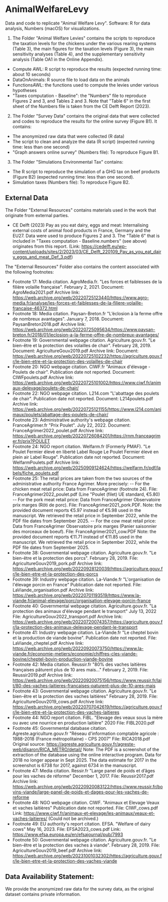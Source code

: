 # AnimalWelfareLevy
Data and code to replicate "Animal Welfare Levy". Software: R for data analysis, Numbers (macOS) for visualizations. 

1. The Folder "Animal Welfare Levies" contains the scripts to reproduce the taxation levels for the chickens under the various rearing systems (Table 3), the main figures for the taxation levels (Figure 3), the main sensitivity analyses (Table 4), and the supplementary sensitivity analysis (Table OA1 in the Online Appendix). 
- Compute AWL: R script to reproduce the results (expected running time: about 10 seconds)
- DataOnAnimals: R source file to load data on the animals
- FunctionsAWL: the functions used to compute the levies under various hypotheses
- "Taxes computation - Baseline": the "Numbers" file to reproduce Figures 2 and 3, and Tables 2 and 3. Note that "Table 6" in the first sheet of the Numbers file is taken from the CE Delft Report (2023).

2. The Folder "Survey Data" contains the original data that were collected and codes to reproduce the results for the online survey (Figure B1). It contains:
- The anonymized raw data that were collected (R data)
- The script to clean and analyze the data (R script) (expected running time: less than one second)
- "Graph answers online survey" (Numbers file): To reproduce Figure B1. 

3. The Folder "Simulations Environmental Tax" contains:
- The R script to reproduce the simulation of a GHG tax on beef products (Figure B2) (expected running time: less than one second).
- Simulation taxes (Numbers file): To reproduce Figure B2.

## External Data

The Folder "External Resources" contains materials used in the work that originate from external parties. 

- CE Delft (2023) Pay as you eat dairy, eggs and meat: Internalising external costs of animal food products in France, Germany and the EU27. Data were used to produce Figures 2 and 3. The "Table 6" that is included in "Taxes computation - Baseline.numbers" (see above) originates from this report. (Link: https://cedelft.eu/wp-content/uploads/sites/2/2023/03/CE_Delft_220109_Pay_as_you_eat_dairy_eggs_and_meat_Def_3.pdf) 

The "External Resources" Folder also contains the content associated with the following footnotes:
- Footnote 17: Media citation. AgroMedia.fr. "Les forces et faiblesses de la filière volaille française". February 2, 2021. Document: AgroMedia2021.pdf  Archive link: https://web.archive.org/web/20220725123440/https://www.agro-media.fr/analyse/les-forces-et-faiblesses-de-la-filiere-volaille-francaise-46372.html 
- Footnote 18: Media citation. Paysan-Breton.fr "L’éclosion à la ferme offre de nombreux avantages". January 7, 2018. Document: PaysanBreton2018.pdf Archive link: https://web.archive.org/web/20220725095634/https://www.paysan-breton.fr/2018/01/leclosion-a-la-ferme-offre-de-nombreux-avantages/
- Footnote 19: Governmental webpage citation. Agriculture.gouv.fr. "Le bien-être et la protection des volailles de chair". February 28, 2019. Document: AgricultureGouv2019.pdf Archive link: Document: https://web.archive.org/web/20220725102232/https://agriculture.gouv.fr/le-bien-etre-et-la-protection-des-volailles-de-chair
- Footnote 20: NGO webpage citation. CIWF.fr "Animaux d'élevage - Poulets de chair". Publication date not reported. Document: CIWFpoulets.pdf Archive link: https://web.archive.org/web/20220725101002/https://www.ciwf.fr/animaux-delevage/poulets-de-chair/ 
- Footnote 22: NGO webpage citation. L214.com "L'abattage des poulets de chair". Publication date not reported. Document: L214poulets.pdf Archive link: https://web.archive.org/web/20220725121155/https://www.l214.com/animaux/poulets/abattage-des-poulets-de-chair/ 
- Footnote 23: Administrative authority's webpage citation. FranceAgrimer.fr "Prix Poulet". July 22, 2022. Document: FranceAgrimer2022_poulet.pdf Archive link: https://web.archive.org/web/20220726084201/https://rnm.franceagrimer.fr/prix?POULET 
- Footnote 24: NGO report citation. Welfarm.fr (Formerly PMAF). "Le Poulet Fermier élevé en liberté Label Rouge Le Poulet Fermier élevé en plein air Label Rouge". Publication date not reported. Document: WelfarmPoulets.pdf Archive link: https://web.archive.org/web/20250909124624/https://welfarm.fr/pdf/labels/fiche_poulets.pdf 
- Footnote 25: The retail prices are taken from the two sources of the administrative authority France Agrimer. More precisely:
 -- For the chicken meat retail price: Data from FranceAgrimer (footnote 24). File: FranceAgrimer2022_poulet.pdf (Line "Poulet (filet) UE standard, €5.80) 
 -- For the pork meat retail price: Data from FranceAgrimer Observatoire prix marges (Rôti de porc). File: FranceAgrimer2021_pork.PDF. Note: the provided document reports €5.97 instead of €5.98 used in the manuscript. We retrieved the retail price in September 2022, while the PDF file dates from September 2025.
 -- For the cow meat retail price: Data from FranceAgrimer Observatoire prix marges (Panier saisonnier des morceaux de boeuf). File: FranceAgrimer2021_cow.PDF Note: the provided document reports €11.71 instead of €11.85 used in the manuscript. We retrieved the retail price in September 2022, while the PDF file dates from September 2025.
- Footnote 38: Governmental webpage citation. Agriculture.gouv.fr. "Le bien-être et la protection des porcs". February 28, 2019. File: AgricultureGouv2019_pork.pdf Archive link: https://web.archive.org/web/20220928120039/https://agriculture.gouv.fr/le-bien-etre-et-la-protection-des-porcs 
- Footnote 39: Industry webpage citation. La-Viande.fr "L'organisation de l'élevage porcin en France" Publication date not reported. File: LaViande_organisation.pdf  Archive link: https://web.archive.org/web/20220701193519/https://www.la-viande.fr/animal-elevage/porc/organisation-elevage-porcin-france 
- Footnote 40:  Governmental webpage citation. Agriculture.gouv.fr. "La protection des animaux d'élevage pendant le transport" July 13, 2022  File: AgricultureGouv2022_transport.pdf  Archive link: https://web.archive.org/web/20220720074357/https://agriculture.gouv.fr/la-protection-des-animaux-delevage-pendant-le-transport
- Footnote 41: Industry webpage citation. La-Viande.fr "Le cheptel bovin et la production de viande bovine". Publication date not reported. File: LaViande_cheptel.pdf  Archive link: https://web.archive.org/web/20220920073750/https://www.la-viande.fr/economie-metiers/economie/chiffres-cles-viande-bovine/cheptel-bovin-production-viande-bovine
- Footnote 42: Media citation. Reussir.fr "80% des vaches laitières françaises pâturent plus de 10 ares mais…"
February 2, 2019. File: Reussir2019.pdf Archive link: https://web.archive.org/web/20220920075156/https://www.reussir.fr/lait/80-des-vaches-laitieres-francaises-paturent-plus-de-10-ares-mais
- Footnote 43:  Governmental webpage citation. Agriculture.gouv.fr. "Le bien-être et la protection des vaches laitières" February 28, 2019. File: AgricultureGouv2019_cows.pdf Archive link: https://web.archive.org/web/20220707042619/https://agriculture.gouv.fr/le-bien-etre-et-la-protection-des-vaches-laitieres 
- Footnote 44: NGO report citation. FiBL. "Elevage des veaux sous la mère ou avec une nourrice en production laitière" 2020 File: FIBL2020.pdf
- Footnote 45: Governmental database citation. Agreste.agriculture.gouv.fr "Réseau d'information comptable agricole : 1988-2018 (France métropolitaine) - CPS 2007" File: RICA2018.pdf Original source: https://agreste.agriculture.gouv.fr/agreste-web/disaron/RICA_METRO/detail/ Note: The PDF is a screenshot of the extraction of the database using the online interactive program. Data for 2018 no longer appear in Sept 2025. The data estimate for 2017 in the screenshot is 6738 for 2017, against 6734 in the manuscript. 
- Footnote 47: Media citation. Ressir.fr "Large panel de poids et d’âges pour les vaches de réforme" December 1, 2017. File: Reussir2017.pdf Archive link: https://web.archive.org/web/20220920083122/https://www.reussir.fr/bovins-viande/large-panel-de-poids-et-dages-pour-les-vaches-de-reforme 
- Footnote 48: NGO webpage citation. CIWF. "Animaux et Elevage Veaux et vaches laitières" Publication date not reported. File: CIWF_cows.pdf Link: https://www.ciwf.fr/animaux-et-elevage/les-animaux/veaux-et-vaches-laitieres/ (Could not be archived.) 
- Footnote 49: EU authority's report citation. EFSA. "Welfare of dairy cows" May 16, 2023. File: EFSA2023_cows.pdf  Link: https://www.efsa.europa.eu/en/efsajournal/pub/7993 
- Footnote 50: Governmental webpage citation. Agriculture.gouv.fr. "Le bien-être et la protection des vaches à viande". February 28, 2019. File: AgricultureGouv2019_beef.pdf  Archive link: https://web.archive.org/web/20231001032302/https://agriculture.gouv.fr/le-bien-etre-et-la-protection-des-vaches-viande


## Data Availability Statement: 
We provide the anonymized raw data for the survey data, as the original dataset contains private information. 
